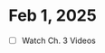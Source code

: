 # Feb 1, 2025
- [ ] Watch Ch. 3 Videos 
<!--stackedit_data:
eyJoaXN0b3J5IjpbLTE3MjgyMDM4ODZdfQ==
-->